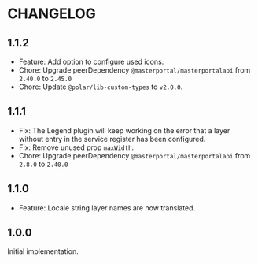 # CHANGELOG

## 1.1.2

- Feature: Add option to configure used icons.
- Chore: Upgrade peerDependency `@masterportal/masterportalapi` from `2.40.0` to `2.45.0`
- Chore: Update `@polar/lib-custom-types` to `v2.0.0`.

## 1.1.1

- Fix: The Legend plugin will keep working on the error that a layer without entry in the service register has been configured.
- Fix: Remove unused prop `maxWidth`.
- Chore: Upgrade peerDependency `@masterportal/masterportalapi` from `2.8.0` to `2.40.0`

## 1.1.0

- Feature: Locale string layer names are now translated.

## 1.0.0

Initial implementation.
